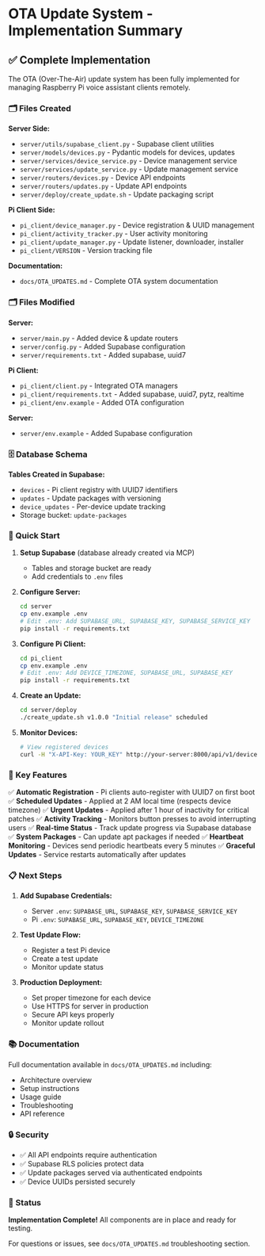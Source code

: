 # OTA Update System - Implementation Summary

## ✅ Complete Implementation

The OTA (Over-The-Air) update system has been fully implemented for managing Raspberry Pi voice assistant clients remotely.

### 🗂️ Files Created

**Server Side:**
- `server/utils/supabase_client.py` - Supabase client utilities
- `server/models/devices.py` - Pydantic models for devices, updates
- `server/services/device_service.py` - Device management service
- `server/services/update_service.py` - Update management service
- `server/routers/devices.py` - Device API endpoints
- `server/routers/updates.py` - Update API endpoints
- `server/deploy/create_update.sh` - Update packaging script

**Pi Client Side:**
- `pi_client/device_manager.py` - Device registration & UUID management
- `pi_client/activity_tracker.py` - User activity monitoring
- `pi_client/update_manager.py` - Update listener, downloader, installer
- `pi_client/VERSION` - Version tracking file

**Documentation:**
- `docs/OTA_UPDATES.md` - Complete OTA system documentation

### 🗂️ Files Modified

**Server:**
- `server/main.py` - Added device & update routers
- `server/config.py` - Added Supabase configuration
- `server/requirements.txt` - Added supabase, uuid7

**Pi Client:**
- `pi_client/client.py` - Integrated OTA managers
- `pi_client/requirements.txt` - Added supabase, uuid7, pytz, realtime
- `pi_client/env.example` - Added OTA configuration

**Server:**
- `server/env.example` - Added Supabase configuration

### 🗄️ Database Schema

**Tables Created in Supabase:**
- `devices` - Pi client registry with UUID7 identifiers
- `updates` - Update packages with versioning
- `device_updates` - Per-device update tracking
- Storage bucket: `update-packages`

### 🚀 Quick Start

1. **Setup Supabase** (database already created via MCP)
   - Tables and storage bucket are ready
   - Add credentials to `.env` files

2. **Configure Server:**
   ```bash
   cd server
   cp env.example .env
   # Edit .env: Add SUPABASE_URL, SUPABASE_KEY, SUPABASE_SERVICE_KEY
   pip install -r requirements.txt
   ```

3. **Configure Pi Client:**
   ```bash
   cd pi_client
   cp env.example .env
   # Edit .env: Add DEVICE_TIMEZONE, SUPABASE_URL, SUPABASE_KEY
   pip install -r requirements.txt
   ```

4. **Create an Update:**
   ```bash
   cd server/deploy
   ./create_update.sh v1.0.0 "Initial release" scheduled
   ```

5. **Monitor Devices:**
   ```bash
   # View registered devices
   curl -H "X-API-Key: YOUR_KEY" http://your-server:8000/api/v1/devices/
   ```

### 🎯 Key Features

✅ **Automatic Registration** - Pi clients auto-register with UUID7 on first boot
✅ **Scheduled Updates** - Applied at 2 AM local time (respects device timezone)
✅ **Urgent Updates** - Applied after 1 hour of inactivity for critical patches
✅ **Activity Tracking** - Monitors button presses to avoid interrupting users
✅ **Real-time Status** - Track update progress via Supabase database
✅ **System Packages** - Can update apt packages if needed
✅ **Heartbeat Monitoring** - Devices send periodic heartbeats every 5 minutes
✅ **Graceful Updates** - Service restarts automatically after updates

### 📋 Next Steps

1. **Add Supabase Credentials:**
   - Server `.env`: `SUPABASE_URL`, `SUPABASE_KEY`, `SUPABASE_SERVICE_KEY`
   - Pi `.env`: `SUPABASE_URL`, `SUPABASE_KEY`, `DEVICE_TIMEZONE`

2. **Test Update Flow:**
   - Register a test Pi device
   - Create a test update
   - Monitor update status

3. **Production Deployment:**
   - Set proper timezone for each device
   - Use HTTPS for server in production
   - Secure API keys properly
   - Monitor update rollout

### 📚 Documentation

Full documentation available in `docs/OTA_UPDATES.md` including:
- Architecture overview
- Setup instructions
- Usage guide
- Troubleshooting
- API reference

### 🔒 Security

- ✅ All API endpoints require authentication
- ✅ Supabase RLS policies protect data
- ✅ Update packages served via authenticated endpoints
- ✅ Device UUIDs persisted securely

### 🎉 Status

**Implementation Complete!** All components are in place and ready for testing.

For questions or issues, see `docs/OTA_UPDATES.md` troubleshooting section.

